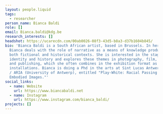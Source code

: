 ```yaml
---
layout: people.liquid
tags:
  - researcher
person_name: Bianca Baldi
role: []
email: Bianca.baldi@kdg.be
research_interests: []
headshot: https://ucarecdn.com/00ab0026-08f3-43d5-b8a3-d37b1604b845/
bio: 'Bianca Baldi is a South African artist, based in Brussels. In her work
  Bianca deals with the role of narrative as a means of knowledge production in
  both fictional and historical contexts. She is interested in the staging of
  identity and history and explores these themes in photography, film, writing
  and publishing, which she often combines in the exhibition format as
  installations. Bianca is doing a Phd in the arts at Sint Lucas Antwerpen (KdG)
  / ARIA (University of Antwerp), entitled "Play-White: Racial Passing and
  Embodied Images."'
social_links:
  - name: Website
    url: https://www.biancabaldi.net
  - name: Instagram
    url: https://www.instagram.com/bianca_baldi/
projects: []
---
```

